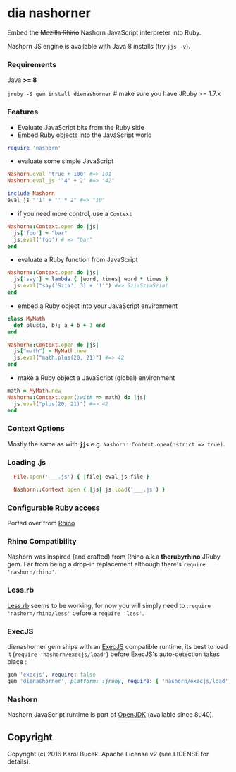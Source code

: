 # dia nashorner

Embed the ~~Mozilla Rhino~~ Nashorn JavaScript interpreter into Ruby.

Nashorn JS engine is available with Java 8 installs (try `jjs -v`).


### Requirements

Java **>= 8**

`jruby -S gem install dienashorner` # make sure you have JRuby >= 1.7.x


### Features

* Evaluate JavaScript bits from the Ruby side
* Embed Ruby objects into the JavaScript world

```ruby
require 'nashorn'
```

* evaluate some simple JavaScript
```ruby
Nashorn.eval 'true + 100' #=> 101
Nashorn.eval_js '"4" + 2' #=> "42"
```

```ruby
include Nashorn
eval_js "'1' + '' * 2" #=> "10"
```

* if you need more control, use a `Context`
```ruby
Nashorn::Context.open do |js|
  js['foo'] = "bar"
  js.eval('foo') # => "bar"
end
```

* evaluate a Ruby function from JavaScript
```ruby
Nashorn::Context.open do |js|
  js['say'] = lambda { |word, times| word * times }
  js.eval("say('Szia', 3) + '!'") #=> SziaSziaSzia!
end
```

* embed a Ruby object into your JavaScript environment
```ruby
class MyMath
  def plus(a, b); a + b + 1 end
end

Nashorn::Context.open do |js|
  js["math"] = MyMath.new
  js.eval("math.plus(20, 21)") #=> 42
end
```

* make a Ruby object a JavaScript (global) environment
```ruby
math = MyMath.new
Nashorn::Context.open(:with => math) do |js|
  js.eval("plus(20, 21)") #=> 42
end
```


### Context Options

Mostly the same as with **`jjs`** e.g. `Nashorn::Context.open(:strict => true)`.


### Loading .js

```ruby
  File.open('___.js') { |file| eval_js file }
```

```ruby
  Nashorn::Context.open { |js| js.load('___.js') }
```


### Configurable Ruby access

Ported over from [Rhino](https://github.com/cowboyd/therubyrhino#configurable-ruby-access)

<!--
By default accessing Ruby objects from JavaScript is compatible with *therubyracer*:
https://github.com/cowboyd/therubyracer/wiki/Accessing-Ruby-Objects-From-JavaScript

Thus you end-up calling arbitrary no-arg methods as if they were JavaScript properties,
since instance accessors (properties) and methods (functions) are indistinguishable :

```ruby
Nashorn::Context.open do |context|
  context['Time'] = Time
  context.eval('Time.now')
end
```

However, you can customize this behavior and there's another access implementation
that attempts to mirror only attributes as properties as close as possible:
```ruby
class Foo
  attr_accessor :bar

  def initialize
    @bar = "bar"
  end

  def check_bar
    bar == "bar"
  end
end

Rhino::Ruby::Scriptable.access = :attribute
Rhino::Context.open do |context|
  context['Foo'] = Foo
  context.eval('var foo = new Foo()')
  context.eval('foo.bar') # get property using reader
  context.eval('foo.bar = null') # set property using writer
  context.eval('foo.check_bar()') # called like a function
end
```

If you happen to come up with your own access strategy, just set it directly :
```ruby
Rhino::Ruby::Scriptable.access = FooApp::BarAccess.instance
```
-->


### Rhino Compatibility

Nashorn was inspired (and crafted) from Rhino a.k.a **therubyrhino** JRuby gem.
Far from being a drop-in replacement although there's `require 'nashorn/rhino'`.


### Less.rb

[Less.rb](https://github.com/cowboyd/less.rb) seems to be working, for now you
will simply need to :`require 'nashorn/rhino/less'` before a `require 'less'`.


### ExecJS

dienashorner gem ships with an [ExecJS][3] compatible runtime, its best to load it
(`require 'nashorn/execjs/load'`) before ExecJS's auto-detection takes place :
```ruby
gem 'execjs', require: false
gem 'dienashorner', platform: :jruby, require: [ 'nashorn/execjs/load', 'execjs' ]
```


### Nashorn

Nashorn JavaScript runtime is part of [OpenJDK][4] (available since 8u40).


## Copyright

Copyright (c) 2016 Karol Bucek. Apache License v2 (see LICENSE for details).

[3]: https://github.com/rails/execjs
[4]: http://openjdk.java.net/projects/nashorn/